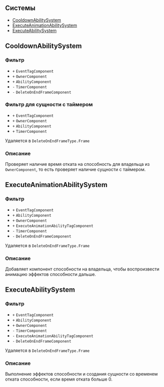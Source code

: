 ## Системы

-   [CooldownAbilitySystem](#CooldownAbilitySystem)
-   [ExecuteAnimationAbilitySystem](#ExecuteAnimationAbilitySystem)
-   [ExecuteAbilitySystem](#ExecuteAbilitySystem)

## CooldownAbilitySystem

### Фильтр

-   `+` `EventTagComponent`
-   `+` `OwnerComponent`
-   `+` `AbilityComponent`
-   `-` `TimerComponent`
-   `-` `DeleteOnEndFrameComponent`  

### Фильтр для сущности с таймером

-   `+` `EventTagComponent`
-   `+` `OwnerComponent`
-   `+` `AbilityComponent`
-   `+` `TimerComponent`

Удаляется в `DeleteOnEndFrameType.Frame`

### Описание
Проверяет наличие время отката на способность для владельца из `OwnerComponent`, то есть проверяет наличие сущности с таймером.

## ExecuteAnimationAbilitySystem

### Фильтр

-   `+` `EventTagComponent`
-   `+` `AbilityComponent`
-   `+` `OwnerComponent`
-   `+` `ExecuteAnimationAbilityTagComponent`
-   `-` `TimerComponent`
-   `-` `DeleteOnEndFrameComponent`

Удаляется в `DeleteOnEndFrameType.Frame`

### Описание
Добавляет компонент способности на владельца, чтобы воспроизвести анимацию эффектов способности дальше.

## ExecuteAbilitySystem

### Фильтр

-   `+` `EventTagComponent`
-   `+` `AbilityComponent`
-   `+` `OwnerComponent`
-   `-` `TimerComponent`
-   `-` `ExecuteAnimationAbilityTagComponent`
-   `-` `DeleteOnEndFrameComponent`

Удаляется в `DeleteOnEndFrameType.Frame`

### Описание
Выполнение эффектов способности и создания сущности со временем отката способности, если время отката больше 0.